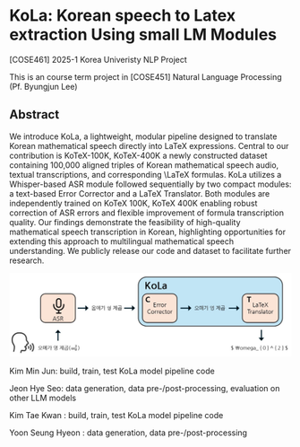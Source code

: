 # KoLa: Korean speech to Latex extraction Using small LM Modules

[COSE461] 2025-1 Korea Univeristy NLP Project

This is an course term project in [COSE451] Natural Language Processing (Pf. Byungjun Lee)

## Abstract
We introduce KoLa, a lightweight, modular pipeline designed to translate Korean mathematical speech directly into LaTeX expressions. Central to our contribution is KoTeX-100K, KoTeX-400K a newly constructed dataset containing 100,000 aligned triples of Korean mathematical speech audio, textual transcriptions, and corresponding \LaTeX formulas. KoLa utilizes a Whisper-based ASR module followed sequentially by two compact modules: a text-based Error Corrector and a LaTeX Translator. Both modules are independently trained on KoTeX 100K, KoTeX 400K enabling robust correction of ASR errors and flexible improvement of formula transcription quality. Our findings demonstrate the feasibility of high-quality mathematical speech transcription in Korean, highlighting opportunities for extending this approach to multilingual mathematical speech understanding. We publicly release our code and dataset to facilitate further research.

![KoLa Model Architecture](src/model_fig.jpg)

Kim Min Jun: build, train, test KoLa model pipeline code

Jeon Hye Seo: data generation, data pre-/post-processing, evaluation on other LLM models

Kim Tae Kwan : build, train, test KoLa model pipeline code

Yoon Seung Hyeon : data generation, data pre-/post-processing
